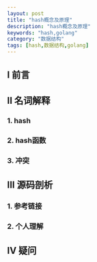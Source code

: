 ```yaml
---
layout: post
title: "hash概念及原理"
description: "hash概念及原理"
keywords: "hash,golang"
category: "数据结构"
tags: [hash,数据结构,golang]
---
```


## I 前言


## II 名词解释

### 1. hash

### 2. hash函数

### 3. 冲突



## III 源码剖析

### 1. 参考链接

### 2. 个人理解

## IV 疑问
